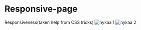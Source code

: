 # Responsive-page
Responsiveness(taken help from CSS tricks)
![nykaa 1](https://user-images.githubusercontent.com/84891341/184471063-ac11ea4b-ed80-43ff-a61f-d070ed007828.jpg)
![nykaa 2](https://user-images.githubusercontent.com/84891341/184471170-7d5a0d33-aca1-45d7-a392-45376eaef7b7.jpg)
